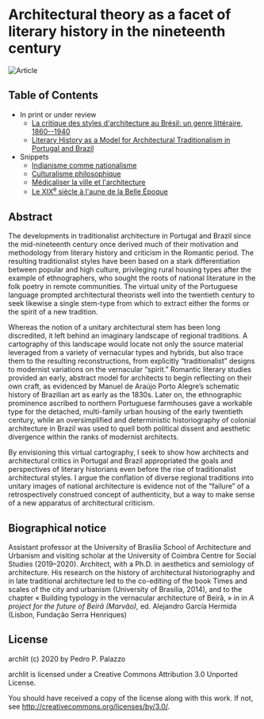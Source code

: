 # Architectural theory as a facet of literary history in the nineteenth century

![Article](https://github.com/dmcpatrimonio/archlit/workflows/DOCX/badge.svg)

## Table of Contents

- In print or under review
  - [La critique des styles d'architecture au Brésil: un genre littéraire, 1860--1940](romantisme_critique.md)
  - [Literary History as a Model for Architectural Traditionalism in Portugal and Brazil](article.md)
- Snippets
  - [Indianisme comme nationalisme](indianismo.md)
  - [Culturalisme philosophique](culturalisme_philo.md)
  - [Médicaliser la ville et l'architecture](hygiene_rio_imperial.md)
  - [Le XIX<sup>e</sup> siècle à l'aune de la Belle Époque](imperio_republica.md)

## Abstract

The developments in traditionalist architecture in Portugal and Brazil
since the mid-nineteenth century once derived much of their motivation
and methodology from literary history and criticism in the Romantic
period. The resulting traditionalist styles have been based on a stark
differentiation between popular and high culture, privileging rural
housing types after the example of ethnographers, who sought the roots
of national literature in the folk poetry in remote communities. The
virtual unity of the Portuguese language prompted architectural
theorists well into the twentieth century to seek likewise a single
stem-type from which to extract either the forms or the spirit of a new
tradition.

Whereas the notion of a unitary architectural stem has been long
discredited, it left behind an imaginary landscape of regional
traditions. A cartography of this landscape would locate not only the
source material leveraged from a variety of vernacular types and
hybrids, but also trace them to the resulting reconstructions, from
explicitly “traditionalist” designs to modernist variations on the
vernacular “spirit.” Romantic literary studies provided an early,
abstract model for architects to begin reflecting on their own craft, as
evidenced by Manuel de Araújo Porto Alegre’s schematic history of
Brazilian art as early as the 1830s. Later on, the ethnographic
prominence ascribed to northern Portuguese farmhouses gave a workable
type for the detached, multi-family urban housing of the early twentieth
century, while an oversimplified and deterministic historiography of
colonial architecture in Brazil was used to quell both political dissent
and aesthetic divergence within the ranks of modernist architects.

By envisioning this virtual cartography, I seek to show how architects
and architectural critics in Portugal and Brazil appropriated the goals
and perspectives of literary historians even before the rise of
traditionalist architectural styles. I argue the conflation of diverse
regional traditions into unitary images of national architecture is
evidence not of the “failure” of a retrospectively construed concept of
authenticity, but a way to make sense of a new apparatus of
architectural criticism.

## Biographical notice

Assistant professor at the University of Brasilia School of Architecture
and Urbanism and visiting scholar at the University of Coimbra Centre
for Social Studies (2019–2020). Architect, with a Ph.D. in aesthetics
and semiology of architecture. His research on the history of
architectural historiography and in late traditional architecture led to
the co-editing of the book Times and scales of the city and urbanism
(University of Brasilia, 2014), and to the chapter « Building typology
in the vernacular architecture of Beirã, » in in *A project for the
future of Beirã (Marvão),* ed. Alejandro García Hermida (Lisbon,
Fundação Serra Henriques)

## License

 archlit (c) 2020 by Pedro P. Palazzo
 
 archlit is licensed under a
 Creative Commons Attribution 3.0 Unported License.
 
 You should have received a copy of the license along with this
 work.  If not, see <http://creativecommons.org/licenses/by/3.0/>.
